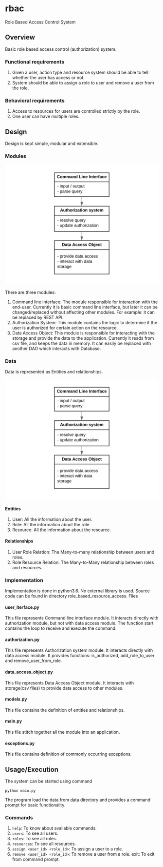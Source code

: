 # rbac
Role Based Access Control System

## Overview
Basic role based access control (authorization) system.

### Functional requirements
1. Given a user, action type and resource system should be able to tell whether the user has access or not.
2. System should be able to assign a role to user and remove a user from the role.

### Behavioral requirements
1. Access to resources for users are controlled strictly by the role.
2. One user can have multiple roles.

## Design
Design is kept simple, modular and extensible.

### Modules

![Alt text](modules.png)

There are three modules:
1. Command line interface: The module responsible for interaction with the end-user. Currently it is basic command line interface, but later it can be changed/replaced without affecting other modules. For example: it can be replaced by REST API.
2. Authorization System: This module contains the logic to determine if the user is authorized for certain action on the resource.
3. Data Access Object: This module is responsible for interacting with the storage and provide the data to the application. Currently it reads from csv file, and keeps the data in memory. It can easily be replaced with another DAO which interacts with Database.

### Data
Data is represented as Entities and relationships.

![Alt text](modules.png)

#### Entities
1. User: All the information about the user.
2. Role: All the information about the role.
3. Resource: All the information about the resource.

#### Relationships
1. User Role Relation: The Many-to-many relationship between users and roles.
2. Role Resource Relation: The Many-to-Many relationship between roles and resources.

### Implementation
Implementation is done in python3.6. No external library is used. Source code can be found in directory role_based_resource_access. 
Files

#### user_iterface.py
This file represents Command line interface module. It interacts directly with authorization module, but not with data access module.
The function start contains the loop to receive and execute the command.

#### authorization.py
This file represents Authorization system module. It interacts directly with data access module.
It provides functions: is_authorized, add_role_to_user and remove_user_from_role.

#### data_access_object.py
This file represents Data Access Object module. It interacts with storage(csv files) to provide data access to other modules.

#### models.py
This file contains the definition of entities and relationships.

#### main.py
This file stitch together all the module into an application.

#### exceptions.py
This file contains definition of commonly occurring exceptions.

## Usage/Execution
The system can be started using command
```
python main.py
```
The program load the data from data directory and provides a command prompt for basic functionality.
### Commands
1. `help`: To know about available commands.
2. `users`: To see all users.
3. `roles`: To see all roles.
4. `resources`: To see all resources.
5. `assign <user_id> <role_id>`: To assign a user to a role.
6. `remove <user_id> <role_id>`: To remove a user from a role.
exit: To exit from command prompt.
